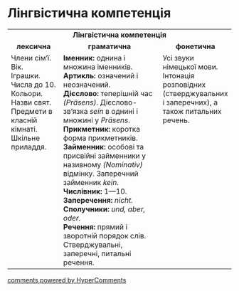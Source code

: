 <div id="hypercomments_widget" class="js-hypercomments-widget invisible"></div>

# Лінгвістична компетенція

<table>
  <tr>
    <td align="center" colspan="3"><b>Лінгвістична компетенція</b></td>
  </tr>
            <tr>
                <td align="center"><b>лексична</b></td>
                <td align="center"><b>граматична</b></td>
                <td align="center"><b>фонетична</b></td>
            </tr>
            <tr>
                <td width="25%" style="vertical-align:top !important;">
Члени сім’ї.<br>
Вік.<br>
Іграшки.<br>
Числа до 10.<br>
Кольори.<br>
Назви свят.<br>
Предмети в класній кімнаті.<br>
Шкільне приладдя.</td>
                <td width="50%" style="vertical-align:top !important;">
<b>Іменник:</b> однина і множина іменників.<br>
<b>Артикль:</b> означений і неозначений.<br>
<b>Дієслово:</b> теперішній час <i>(Präsens)</i>. Дієсловo-зв’язкa <i>sein</i> в однині і множині у <i>Präsens</i>.<br>
<b>Прикметник:</b> коротка форма прикметників.<br>
<b>Займенник:</b> особові та присвійні займенники y називному <i>(Nominativ)</i> відмінку. Заперечний займенник <i>kein</i>.<br>
<b>Числівник:</b> 1—10.<br>
<b>Заперечення:</b> <i>nicht.</i><br>
<b>Сполучники:</b> <i>und, aber, oder.</i><br>
<b>Речення:</b> прямий і зворотній порядок слів. Стверджувальні, заперечні, питальні речення.<br></td>
                <td width="25%" style="vertical-align:top !important;">Усі звуки німецької мови.<br>
                Інтонація розповідних (стверджувальних і заперечних), а також питальних речень.</td>
            </tr>
</table>

<div class="js-hypercomments-container">
    <a href="http://hypercomments.com" class="hc-link" title="comments widget">comments powered by HyperComments</a>
</div>